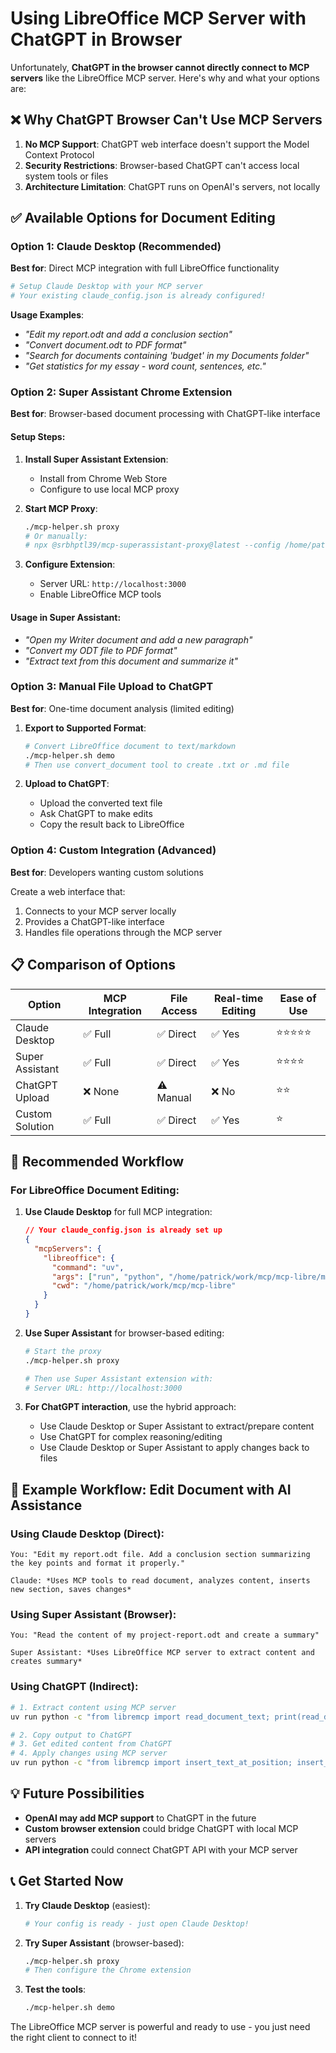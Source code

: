 # Using LibreOffice MCP Server with ChatGPT in Browser

Unfortunately, **ChatGPT in the browser cannot directly connect to MCP servers** like the LibreOffice MCP server. Here's why and what your options are:

## ❌ **Why ChatGPT Browser Can't Use MCP Servers**

1. **No MCP Support**: ChatGPT web interface doesn't support the Model Context Protocol
2. **Security Restrictions**: Browser-based ChatGPT can't access local system tools or files
3. **Architecture Limitation**: ChatGPT runs on OpenAI's servers, not locally

## ✅ **Available Options for Document Editing**

### Option 1: Claude Desktop (Recommended)
**Best for**: Direct MCP integration with full LibreOffice functionality

```bash
# Setup Claude Desktop with your MCP server
# Your existing claude_config.json is already configured!
```

**Usage Examples**:
- *"Edit my report.odt and add a conclusion section"*
- *"Convert document.odt to PDF format"*
- *"Search for documents containing 'budget' in my Documents folder"*
- *"Get statistics for my essay - word count, sentences, etc."*

### Option 2: Super Assistant Chrome Extension
**Best for**: Browser-based document processing with ChatGPT-like interface

#### Setup Steps:

1. **Install Super Assistant Extension**:
   - Install from Chrome Web Store
   - Configure to use local MCP proxy

2. **Start MCP Proxy**:
   ```bash
   ./mcp-helper.sh proxy
   # Or manually:
   # npx @srbhptl39/mcp-superassistant-proxy@latest --config /home/patrick/Documents/mcp/mcp.config.json
   ```

3. **Configure Extension**:
   - Server URL: `http://localhost:3000`
   - Enable LibreOffice MCP tools

#### Usage in Super Assistant:
- *"Open my Writer document and add a new paragraph"*
- *"Convert my ODT file to PDF format"*
- *"Extract text from this document and summarize it"*

### Option 3: Manual File Upload to ChatGPT
**Best for**: One-time document analysis (limited editing)

1. **Export to Supported Format**:
   ```bash
   # Convert LibreOffice document to text/markdown
   ./mcp-helper.sh demo
   # Then use convert_document tool to create .txt or .md file
   ```

2. **Upload to ChatGPT**:
   - Upload the converted text file
   - Ask ChatGPT to make edits
   - Copy the result back to LibreOffice

### Option 4: Custom Integration (Advanced)
**Best for**: Developers wanting custom solutions

Create a web interface that:
1. Connects to your MCP server locally
2. Provides a ChatGPT-like interface
3. Handles file operations through the MCP server

## 📋 **Comparison of Options**

| Option | MCP Integration | File Access | Real-time Editing | Ease of Use |
|--------|----------------|-------------|-------------------|-------------|
| Claude Desktop | ✅ Full | ✅ Direct | ✅ Yes | ⭐⭐⭐⭐⭐ |
| Super Assistant | ✅ Full | ✅ Direct | ✅ Yes | ⭐⭐⭐⭐ |
| ChatGPT Upload | ❌ None | ⚠️ Manual | ❌ No | ⭐⭐ |
| Custom Solution | ✅ Full | ✅ Direct | ✅ Yes | ⭐ |

## 🚀 **Recommended Workflow**

### For LibreOffice Document Editing:

1. **Use Claude Desktop** for full MCP integration:
   ```json
   // Your claude_config.json is already set up
   {
     "mcpServers": {
       "libreoffice": {
         "command": "uv",
         "args": ["run", "python", "/home/patrick/work/mcp/mcp-libre/main.py"],
         "cwd": "/home/patrick/work/mcp/mcp-libre"
       }
     }
   }
   ```

2. **Use Super Assistant** for browser-based editing:
   ```bash
   # Start the proxy
   ./mcp-helper.sh proxy
   
   # Then use Super Assistant extension with:
   # Server URL: http://localhost:3000
   ```

3. **For ChatGPT interaction**, use the hybrid approach:
   - Use Claude Desktop or Super Assistant to extract/prepare content
   - Use ChatGPT for complex reasoning/editing
   - Use Claude Desktop or Super Assistant to apply changes back to files

## 🔧 **Example Workflow: Edit Document with AI Assistance**

### Using Claude Desktop (Direct):
```
You: "Edit my report.odt file. Add a conclusion section summarizing the key points and format it properly."

Claude: *Uses MCP tools to read document, analyzes content, inserts new section, saves changes*
```

### Using Super Assistant (Browser):
```
You: "Read the content of my project-report.odt and create a summary"

Super Assistant: *Uses LibreOffice MCP server to extract content and creates summary*
```

### Using ChatGPT (Indirect):
```bash
# 1. Extract content using MCP server
uv run python -c "from libremcp import read_document_text; print(read_document_text('/path/to/doc.odt').content)"

# 2. Copy output to ChatGPT
# 3. Get edited content from ChatGPT
# 4. Apply changes using MCP server
uv run python -c "from libremcp import insert_text_at_position; insert_text_at_position('/path/to/doc.odt', 'new content', 'end')"
```

## 💡 **Future Possibilities**

- **OpenAI may add MCP support** to ChatGPT in the future
- **Custom browser extension** could bridge ChatGPT with local MCP servers
- **API integration** could connect ChatGPT API with your MCP server

## 📞 **Get Started Now**

1. **Try Claude Desktop** (easiest):
   ```bash
   # Your config is ready - just open Claude Desktop!
   ```

2. **Try Super Assistant** (browser-based):
   ```bash
   ./mcp-helper.sh proxy
   # Then configure the Chrome extension
   ```

3. **Test the tools**:
   ```bash
   ./mcp-helper.sh demo
   ```

The LibreOffice MCP server is powerful and ready to use - you just need the right client to connect to it!
